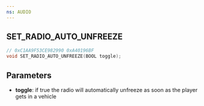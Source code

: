 ```yaml
---
ns: AUDIO
---
```

## SET_RADIO_AUTO_UNFREEZE

```c
// 0xC1AA9F53CE982990 0xA40196BF
void SET_RADIO_AUTO_UNFREEZE(BOOL toggle);
```


## Parameters
* **toggle**: if true the radio will automatically unfreeze as soon as the player gets in a vehicle

